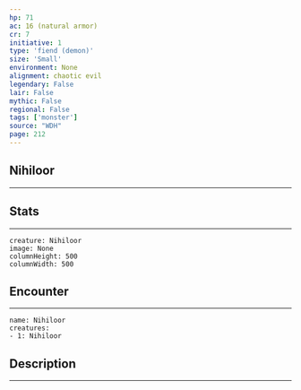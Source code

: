 ```yaml
---
hp: 71
ac: 16 (natural armor)
cr: 7
initiative: 1
type: 'fiend (demon)'    
size: 'Small'
environment: None
alignment: chaotic evil
legendary: False
lair: False
mythic: False
regional: False
tags: ['monster']
source: "WDH"
page: 212
---
```


## Nihiloor
---



## Stats
---

```statblock
creature: Nihiloor
image: None
columnHeight: 500
columnWidth: 500
```

## Encounter
---

```encounter-table
name: Nihiloor
creatures:
- 1: Nihiloor
```

## Description
---




